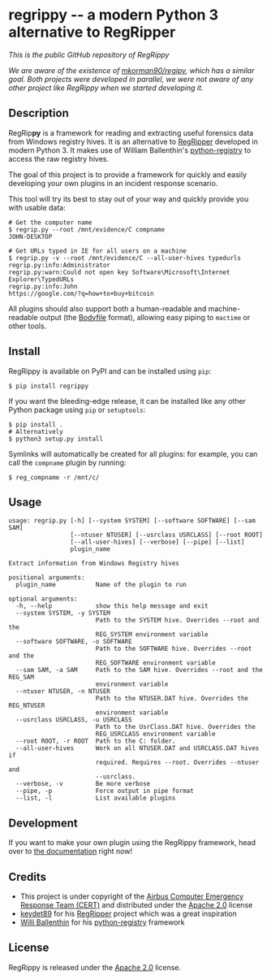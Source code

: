 # regrippy -- a modern Python 3 alternative to RegRipper

*This is the public GitHub repository of RegRippy*

*We are aware of the existence of [mkorman90/regipy](https://github.com/mkorman90/regipy), which has a similar goal. Both projects were developed in parallel, we were not aware of any other project like RegRippy when we started developing it.*

## Description

RegRip**py** is a framework for reading and extracting useful forensics data from Windows registry hives. It is an alternative to [RegRipper](https://github.com/keydet89/RegRipper2.8) developed in modern Python 3. It makes use of William Ballenthin's [python-registry](https://github.com/williballenthin/python-registry) to access the raw registry hives.

The goal of this project is to provide a framework for quickly and easily developing your own plugins in an incident response scenario.

This tool will try its best to stay out of your way and quickly provide you with usable data:
```
# Get the computer name
$ regrip.py --root /mnt/evidence/C compname
JOHN-DESKTOP

# Get URLs typed in IE for all users on a machine
$ regrip.py -v --root /mnt/evidence/C --all-user-hives typedurls
regrip.py:info:Administrator
regrip.py:warn:Could not open key Software\Microsoft\Internet Explorer\TypedURLs
regrip.py:info:John
https://google.com/?q=how+to+buy+bitcoin
```

All plugins should also support both a human-readable and machine-readable output (the [Bodyfile](https://wiki.sleuthkit.org/index.php?title=Body_file) format), allowing easy piping to `mactime` or other tools.

## Install

RegRippy is available on PyPI and can be installed using `pip`:
```
$ pip install regrippy
```

If you want the bleeding-edge release, it can be installed like any other Python package using `pip` or `setuptools`:
```
$ pip install .
# Alternatively
$ python3 setup.py install
```

Symlinks will automatically be created for all plugins: for example, you can call the `compname`
plugin by running:
```
$ reg_compname -r /mnt/c/
```

## Usage

```
usage: regrip.py [-h] [--system SYSTEM] [--software SOFTWARE] [--sam SAM]
                 [--ntuser NTUSER] [--usrclass USRCLASS] [--root ROOT]
                 [--all-user-hives] [--verbose] [--pipe] [--list]
                 plugin_name

Extract information from Windows Registry hives

positional arguments:
  plugin_name           Name of the plugin to run

optional arguments:
  -h, --help            show this help message and exit
  --system SYSTEM, -y SYSTEM
                        Path to the SYSTEM hive. Overrides --root and the
                        REG_SYSTEM environment variable
  --software SOFTWARE, -o SOFTWARE
                        Path to the SOFTWARE hive. Overrides --root and the
                        REG_SOFTWARE environment variable
  --sam SAM, -a SAM     Path to the SAM hive. Overrides --root and the REG_SAM
                        environment variable
  --ntuser NTUSER, -n NTUSER
                        Path to the NTUSER.DAT hive. Overrides the REG_NTUSER
                        environment variable
  --usrclass USRCLASS, -u USRCLASS
                        Path to the UsrClass.DAT hive. Overrides the
                        REG_USRCLASS environment variable
  --root ROOT, -r ROOT  Path to the C: folder.
  --all-user-hives      Work on all NTUSER.DAT and USRCLASS.DAT hives if
                        required. Requires --root. Overrides --ntuser and
                        --usrclass.
  --verbose, -v         Be more verbose
  --pipe, -p            Force output in pipe format
  --list, -l            List available plugins
```

## Development

If you want to make your own plugin using the RegRippy framework, head over to [the documentation](https://airbus-cert.github.io/regrippy) right now!

## Credits

- This project is under copyright of the [Airbus Computer Emergency Response Team (CERT)](https://www.trusted-introducer.org/directory/teams/ai-cert.html) and distributed under the [Apache 2.0](https://www.apache.org/licenses/LICENSE-2.0) license
- [keydet89](https://github.com/keydet89) for his [RegRipper](https://github.com/keydet89/RegRipper2.8) project which was a great inspiration
- [Willi Ballenthin](http://www.williballenthin.com/) for his [python-registry](https://github.com/williballenthin/python-registry) framework

## License

RegRippy is released under the [Apache 2.0](https://www.apache.org/licenses/LICENSE-2.0) license.
